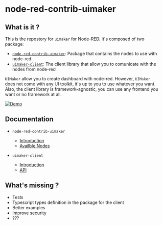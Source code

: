 # node-red-contrib-uimaker

## What is it ?

This is the repostory for `uimaker` for Node-RED. It's composed of two package:

- [`node-red-contrib-uimaker`](./nodes/): Package that contains the nodes to use with node-red
- [`uimaker-client`](./client): The client library that allow you to comunicate with the nodes from node-red

`UIMaker` allow you to create dashboard with node-red. However, `UIMaker` does not come with any UI toolkit, it's up to you to use whatever you want. Also, the client library is framework-agnostic, you can use any frontend you want or no framework at all.

[![Demo](https://i.imgur.com/pylg5co.gif)](https://i.imgur.com/pylg5co.mp4)

## Documentation

- `node-red-contrib-uimaker`

  - [Introduction](./nodes)
  - [Availble Nodes](./nodes#nodes)

- `uimaker-client`
  - [Introduction](./client)
  - [API](./client/docs)

## What's missing ?

- Tests
- Typescript types definition in the package for the client
- Better examples
- Improve security
- ???
